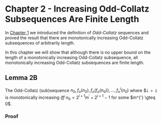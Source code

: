 # Chapter 2 - Increasing Odd-Collatz Subsequences Are Finite Length

In [Chapter 1](Chapter-1-Unbounded-Length-Increasing-Odd-Collatz-Sequences.md) we introduced the definition of _Odd-Collatz_ sequences and proved the result that there are monotonically increasing Odd-Collatz subsequences of arbitrarily length.

In this chapter we will show that although there is no upper bound on the length of a monotonically increasing Odd-Collatz subsequence, all monotonically increasing Odd-Collatz subsequences are finite length.

## Lemma 2B

The Odd-Collatz (sub)sequence $`n_0, f_o(n_0), f_o(f_o(n_0)), \dots, f_o^{i}(n_0)`$ where $`i > 1` is monotonically increasing _iff_ $`n_0 = 2^{i+1}m^{'} + 2^{i+1} - 1`$ for some $`m^{'} \gteq 0`$.

### Proof



